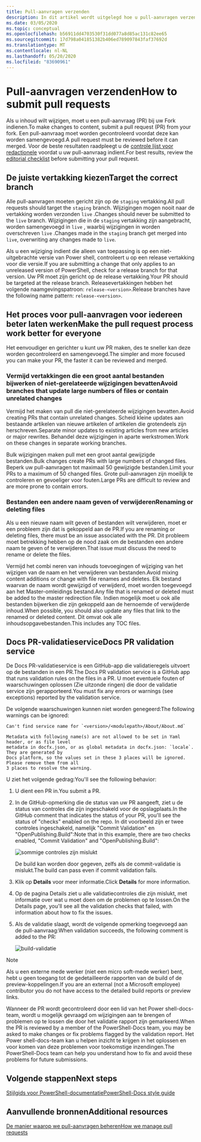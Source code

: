 ```yaml
---
title: Pull-aanvragen verzenden
description: In dit artikel wordt uitgelegd hoe u pull-aanvragen verzendt naar de Power shell-docs-opslag plaats.
ms.date: 03/05/2020
ms.topic: conceptual
ms.openlocfilehash: b56911dd4703530f31dd077a8d85ac131c82ee65
ms.sourcegitcommit: 17d798a041851382b406ed789097843faf37692d
ms.translationtype: MT
ms.contentlocale: nl-NL
ms.lasthandoff: 05/20/2020
ms.locfileid: "83690961"
---
```

# <a name="how-to-submit-pull-requests"></a><span data-ttu-id="43483-103">Pull-aanvragen verzenden</span><span class="sxs-lookup"><span data-stu-id="43483-103">How to submit pull requests</span></span>

<span data-ttu-id="43483-104">Als u inhoud wilt wijzigen, moet u een pull-aanvraag (PR) bij uw Fork indienen.</span><span class="sxs-lookup"><span data-stu-id="43483-104">To make changes to content, submit a pull request (PR) from your fork.</span></span> <span data-ttu-id="43483-105">Een pull-aanvraag moet worden gecontroleerd voordat deze kan worden samengevoegd.</span><span class="sxs-lookup"><span data-stu-id="43483-105">A pull request must be reviewed before it can merged.</span></span> <span data-ttu-id="43483-106">Voor de beste resultaten raadpleegt u de [controle lijst voor redactionele](editorial-checklist.md) voordat u uw pull-aanvraag indient.</span><span class="sxs-lookup"><span data-stu-id="43483-106">For best results, review the [editorial checklist](editorial-checklist.md) before submitting your pull request.</span></span>

## <a name="target-the-correct-branch"></a><span data-ttu-id="43483-107">De juiste vertakking kiezen</span><span class="sxs-lookup"><span data-stu-id="43483-107">Target the correct branch</span></span>

<span data-ttu-id="43483-108">Alle pull-aanvragen moeten gericht zijn op de `staging` vertakking.</span><span class="sxs-lookup"><span data-stu-id="43483-108">All pull requests should target the `staging` branch.</span></span> <span data-ttu-id="43483-109">Wijzigingen mogen nooit naar de vertakking worden verzonden `live` .</span><span class="sxs-lookup"><span data-stu-id="43483-109">Changes should never be submitted to the `live` branch.</span></span> <span data-ttu-id="43483-110">Wijzigingen die in de `staging` vertakking zijn aangebracht, worden samengevoegd in `live` , waarbij wijzigingen in worden overschreven `live` .</span><span class="sxs-lookup"><span data-stu-id="43483-110">Changes made in the `staging` branch get merged into `live`, overwriting any changes made to `live`.</span></span>

<span data-ttu-id="43483-111">Als u een wijziging indient die alleen van toepassing is op een niet-uitgebrachte versie van Power shell, controleert u op een release vertakking voor die versie.</span><span class="sxs-lookup"><span data-stu-id="43483-111">If you are submitting a change that only applies to an unreleased version of PowerShell, check for a release branch for that version.</span></span> <span data-ttu-id="43483-112">Uw PR moet zijn gericht op de release vertakking.</span><span class="sxs-lookup"><span data-stu-id="43483-112">Your PR should be targeted at the release branch.</span></span> <span data-ttu-id="43483-113">Releasevertakkingen hebben het volgende naamgevingspatroon: `release-<version>`.</span><span class="sxs-lookup"><span data-stu-id="43483-113">Release branches have the following name pattern: `release-<version>`.</span></span>

## <a name="make-the-pull-request-process-work-better-for-everyone"></a><span data-ttu-id="43483-114">Het proces voor pull-aanvragen voor iedereen beter laten werken</span><span class="sxs-lookup"><span data-stu-id="43483-114">Make the pull request process work better for everyone</span></span>

<span data-ttu-id="43483-115">Het eenvoudiger en gerichter u kunt uw PR maken, des te sneller kan deze worden gecontroleerd en samengevoegd.</span><span class="sxs-lookup"><span data-stu-id="43483-115">The simpler and more focused you can make your PR, the faster it can be reviewed and merged.</span></span>

### <a name="avoid-branches-that-update-large-numbers-of-files-or-contain-unrelated-changes"></a><span data-ttu-id="43483-116">Vermijd vertakkingen die een groot aantal bestanden bijwerken of niet-gerelateerde wijzigingen bevatten</span><span class="sxs-lookup"><span data-stu-id="43483-116">Avoid branches that update large numbers of files or contain unrelated changes</span></span>

<span data-ttu-id="43483-117">Vermijd het maken van pull die niet-gerelateerde wijzigingen bevatten.</span><span class="sxs-lookup"><span data-stu-id="43483-117">Avoid creating PRs that contain unrelated changes.</span></span> <span data-ttu-id="43483-118">Scheid kleine updates aan bestaande artikelen van nieuwe artikelen of artikelen die grotendeels zijn herschreven.</span><span class="sxs-lookup"><span data-stu-id="43483-118">Separate minor updates to existing articles from new articles or major rewrites.</span></span> <span data-ttu-id="43483-119">Behandel deze wijzigingen in aparte werkstromen.</span><span class="sxs-lookup"><span data-stu-id="43483-119">Work on these changes in separate working branches.</span></span>

<span data-ttu-id="43483-120">Bulk wijzigingen maken pull met een groot aantal gewijzigde bestanden.</span><span class="sxs-lookup"><span data-stu-id="43483-120">Bulk changes create PRs with large numbers of changed files.</span></span> <span data-ttu-id="43483-121">Beperk uw pull-aanvragen tot maximaal 50 gewijzigde bestanden.</span><span class="sxs-lookup"><span data-stu-id="43483-121">Limit your PRs to a maximum of 50 changed files.</span></span> <span data-ttu-id="43483-122">Grote pull-aanvragen zijn moeilijk te controleren en gevoeliger voor fouten.</span><span class="sxs-lookup"><span data-stu-id="43483-122">Large PRs are difficult to review and are more prone to contain errors.</span></span>

### <a name="renaming-or-deleting-files"></a><span data-ttu-id="43483-123">Bestanden een andere naam geven of verwijderen</span><span class="sxs-lookup"><span data-stu-id="43483-123">Renaming or deleting files</span></span>

<span data-ttu-id="43483-124">Als u een nieuwe naam wilt geven of bestanden wilt verwijderen, moet er een probleem zijn dat is gekoppeld aan de PR.</span><span class="sxs-lookup"><span data-stu-id="43483-124">If you are renaming or deleting files, there must be an issue associated with the PR.</span></span> <span data-ttu-id="43483-125">Dit probleem moet betrekking hebben op de nood zaak om de bestanden een andere naam te geven of te verwijderen.</span><span class="sxs-lookup"><span data-stu-id="43483-125">That issue must discuss the need to rename or delete the files.</span></span>

<span data-ttu-id="43483-126">Vermijd het combi neren van inhouds toevoegingen of wijziging van het wijzigen van de naam en het verwijderen van bestanden.</span><span class="sxs-lookup"><span data-stu-id="43483-126">Avoid mixing content additions or change with file renames and deletes.</span></span> <span data-ttu-id="43483-127">Elk bestand waarvan de naam wordt gewijzigd of verwijderd, moet worden toegevoegd aan het Master-omleidings bestand.</span><span class="sxs-lookup"><span data-stu-id="43483-127">Any file that is renamed or deleted must be added to the master redirection file.</span></span> <span data-ttu-id="43483-128">Indien mogelijk moet u ook alle bestanden bijwerken die zijn gekoppeld aan de hernoemde of verwijderde inhoud.</span><span class="sxs-lookup"><span data-stu-id="43483-128">When possible, you should also update any files that link to the renamed or deleted content.</span></span> <span data-ttu-id="43483-129">Dit omvat ook alle inhoudsopgavebestanden.</span><span class="sxs-lookup"><span data-stu-id="43483-129">This includes any TOC files.</span></span>

## <a name="docs-pr-validation-service"></a><span data-ttu-id="43483-130">Docs PR-validatieservice</span><span class="sxs-lookup"><span data-stu-id="43483-130">Docs PR validation service</span></span>

<span data-ttu-id="43483-131">De Docs PR-validatieservice is een GitHub-app die validatieregels uitvoert op de bestanden in een PR.</span><span class="sxs-lookup"><span data-stu-id="43483-131">The Docs PR validation service is a GitHub app that runs validation rules on the files in a PR.</span></span> <span data-ttu-id="43483-132">U moet eventuele fouten of waarschuwingen oplossen (Zie uitzonde ringen) die door de validatie service zijn gerapporteerd.</span><span class="sxs-lookup"><span data-stu-id="43483-132">You must fix any errors or warnings (see exceptions) reported by the validation service.</span></span>

<span data-ttu-id="43483-133">De volgende waarschuwingen kunnen niet worden genegeerd:</span><span class="sxs-lookup"><span data-stu-id="43483-133">The following warnings can be ignored:</span></span>

```
Can't find service name for `<version>/<modulepath>/About/About.md`
```

```
Metadata with following name(s) are not allowed to be set in Yaml header, or as file level
metadata in docfx.json, or as global metadata in docfx.json: `locale`. They are generated by
Docs platform, so the values set in these 3 places will be ignored. Please remove them from all
3 places to resolve the warning.
```

<span data-ttu-id="43483-134">U ziet het volgende gedrag:</span><span class="sxs-lookup"><span data-stu-id="43483-134">You'll see the following behavior:</span></span>

1. <span data-ttu-id="43483-135">U dient een PR in.</span><span class="sxs-lookup"><span data-stu-id="43483-135">You submit a PR.</span></span>
1. <span data-ttu-id="43483-136">In de GitHub-opmerking die de status van uw PR aangeeft, ziet u de status van controles die zijn ingeschakeld voor de opslagplaats.</span><span class="sxs-lookup"><span data-stu-id="43483-136">In the GitHub comment that indicates the status of your PR, you'll see the status of "checks" enabled on the repo.</span></span> <span data-ttu-id="43483-137">In dit voorbeeld zijn er twee controles ingeschakeld, namelijk "Commit Validation" en "OpenPublishing.Build":</span><span class="sxs-lookup"><span data-stu-id="43483-137">Note that in this example, there are two checks enabled, "Commit Validation" and "OpenPublishing.Build":</span></span>

   ![sommige controles zijn mislukt](media/pull-requests/validation-failed.png)

   <span data-ttu-id="43483-139">De build kan worden door gegeven, zelfs als de commit-validatie is mislukt.</span><span class="sxs-lookup"><span data-stu-id="43483-139">The build can pass even if commit validation fails.</span></span>

1. <span data-ttu-id="43483-140">Klik op **Details** voor meer informatie.</span><span class="sxs-lookup"><span data-stu-id="43483-140">Click **Details** for more information.</span></span>
1. <span data-ttu-id="43483-141">Op de pagina Details ziet u alle validatiecontroles die zijn mislukt, met informatie over wat u moet doen om de problemen op te lossen.</span><span class="sxs-lookup"><span data-stu-id="43483-141">On the Details page, you'll see all the validation checks that failed, with information about how to fix the issues.</span></span>
1. <span data-ttu-id="43483-142">Als de validatie slaagt, wordt de volgende opmerking toegevoegd aan de pull-aanvraag:</span><span class="sxs-lookup"><span data-stu-id="43483-142">When validation succeeds, the following comment is added to the PR:</span></span>

   ![build-validatie](media/pull-requests/build-validation.png)

> [!NOTE]
> <span data-ttu-id="43483-144">Als u een externe mede werker (niet een micro soft-mede werker) bent, hebt u geen toegang tot de gedetailleerde rapporten van de build of de preview-koppelingen.</span><span class="sxs-lookup"><span data-stu-id="43483-144">If you are an external (not a Microsoft employee) contributor you do not have access to the detailed build reports or preview links.</span></span>

<span data-ttu-id="43483-145">Wanneer de PR wordt gecontroleerd door een lid van het Power shell-docs-team, wordt u mogelijk gevraagd om wijzigingen aan te brengen of problemen op te lossen die door het validatie rapport zijn gemarkeerd.</span><span class="sxs-lookup"><span data-stu-id="43483-145">When the PR is reviewed by a member of the PowerShell-Docs team, you may be asked to make changes or fix problems flagged by the validation report.</span></span> <span data-ttu-id="43483-146">Het Power shell-docs-team kan u helpen inzicht te krijgen in het oplossen en voor komen van deze problemen voor toekomstige inzendingen.</span><span class="sxs-lookup"><span data-stu-id="43483-146">The PowerShell-Docs team can help you understand how to fix and avoid these problems for future submissions.</span></span>

## <a name="next-steps"></a><span data-ttu-id="43483-147">Volgende stappen</span><span class="sxs-lookup"><span data-stu-id="43483-147">Next steps</span></span>

[<span data-ttu-id="43483-148">Stijlgids voor PowerShell-documentatie</span><span class="sxs-lookup"><span data-stu-id="43483-148">PowerShell-Docs style guide</span></span>](powershell-style-guide.md)

## <a name="additional-resources"></a><span data-ttu-id="43483-149">Aanvullende bronnen</span><span class="sxs-lookup"><span data-stu-id="43483-149">Additional resources</span></span>

[<span data-ttu-id="43483-150">De manier waarop we pull-aanvragen beheren</span><span class="sxs-lookup"><span data-stu-id="43483-150">How we manage pull requests</span></span>](managing-pull-requests.md)
